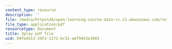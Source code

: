 ```yaml
---
content_type: resource
description: ''
file: /media/https%3A/open-learning-course-data-rc.s3.amazonaws.com/res-6-012-introduction-to-probability-spring-2018/b9fed31329f211726c31a6f9453e3903_iUF135CGTeI.pdf
file_type: application/pdf
resourcetype: Document
title: 3play pdf file
uid: b9fed313-29f2-1172-6c31-a6f9453e3903
---
```

